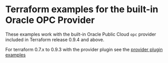 Terraform examples for the built-in Oracle OPC Provider
=======================================================

These examples work with the built-in Oracle Public Cloud `opc` provider included in Terraform release 0.9.4 and above.

For terraform 0.7.x to 0.9.3 with the provider plugin see the [provider plugin examples](../plugin/examples)
